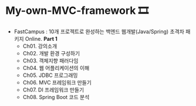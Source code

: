 # My-own-MVC-framework 🎞

- FastCampus : 10개 프로젝트로 완성하는 백엔드 웹개발(Java/Spring) 초격차 패키지 Online. <strong>Part 1</strong>
    - Ch01. 강의소개
    - Ch02. 개발 환경 구성하기
    - Ch03. 객체지향 패러다임
    - Ch04. 웹 어플리케이션의 이해
    - Ch05. JDBC 프로그래밍
    - Ch06. MVC 프레임워크 만들기
    - Ch07. DI 프레임워크 만들기
    - Ch08. Spring Boot 코드 분석

